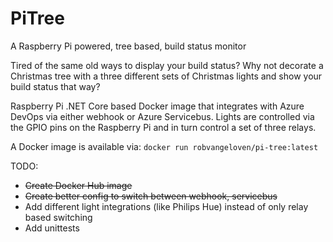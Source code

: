 # PiTree
A Raspberry Pi powered, tree based, build status monitor

Tired of the same old ways to display your build status? Why not decorate a Christmas tree with a three different sets of Christmas lights and show your build status that way?

Raspberry Pi .NET Core based Docker image that integrates with Azure DevOps via either webhook or Azure Servicebus. Lights are controlled via the GPIO pins on the Raspberry Pi and in turn control a set of three relays.

A Docker image is available via: `docker run robvangeloven/pi-tree:latest`

TODO:
- ~~Create Docker Hub image~~
- ~~Create better config to switch between webhook, servicebus~~
- Add different light integrations (like Philips Hue) instead of only relay based switching
- Add unittests
